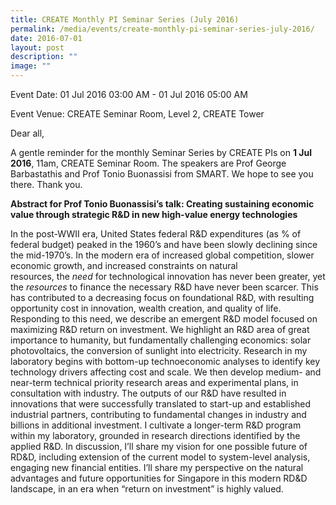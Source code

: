 ```yaml
---
title: CREATE Monthly PI Seminar Series (July 2016)
permalink: /media/events/create-monthly-pi-seminar-series-july-2016/
date: 2016-07-01
layout: post
description: ""
image: ""
---
```


Event Date: 01 Jul 2016 03:00 AM - 01 Jul 2016 05:00 AM

Event Venue: CREATE Seminar Room, Level 2, CREATE Tower

Dear all,

A gentle reminder for the monthly Seminar Series by CREATE PIs on **1 Jul 2016**, 11am, CREATE Seminar Room. The speakers are Prof George Barbastathis and Prof Tonio Buonassisi from SMART. We hope to see you there. Thank you.

  

**Abstract for Prof Tonio Buonassisi’s talk: Creating sustaining economic value through strategic R&D in new high-value energy technologies**

In the post-WWII era, United States federal R&D expenditures (as % of federal budget) peaked in the 1960’s and have been slowly declining since the mid-1970’s. In the modern era of increased global competition, slower economic growth, and increased constraints on natural resources, the _need_ for technological innovation has never been greater, yet the _resources_ to finance the necessary R&D have never been scarcer. This has contributed to a decreasing focus on foundational R&D, with resulting opportunity cost in innovation, wealth creation, and quality of life. Responding to this need, we describe an emergent R&D model focused on maximizing R&D return on investment. We highlight an R&D area of great importance to humanity, but fundamentally challenging economics: solar photovoltaics, the conversion of sunlight into electricity. Research in my laboratory begins with bottom-up technoeconomic analyses to identify key technology drivers affecting cost and scale. We then develop medium- and near-term technical priority research areas and experimental plans, in consultation with industry. The outputs of our R&D have resulted in innovations that were successfully translated to start-up and established industrial partners, contributing to fundamental changes in industry and billions in additional investment. I cultivate a longer-term R&D program within my laboratory, grounded in research directions identified by the applied R&D. In discussion, I’ll share my vision for one possible future of RD&D, including extension of the current model to system-level analysis, engaging new financial entities. I’ll share my perspective on the natural advantages and future opportunities for Singapore in this modern RD&D landscape, in an era when “return on investment” is highly valued.